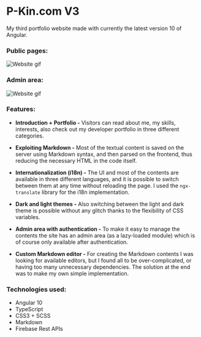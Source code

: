 # P-Kin.com V3

My third portfolio website made with currently the latest version 10 of Angular.

### Public pages:

![Website gif](https://stuff.p-kin.com/screentogif/pkincom_v3.gif)

### Admin area:

![Website gif](https://stuff.p-kin.com/screentogif/pkincom_v3_admin.gif)

### Features:

- **Introduction + Portfolio -**
Visitors can read about me, my skills, interests, also check out my developer portfolio in three different categories.

- **Exploiting Markdown -**
Most of the textual content is saved on the server using Markdown syntax, and then parsed on the frontend, thus reducing the necessary HTML in the code itself.  

- **Internationalization (i18n) -**
The UI and most of the contents are available in three different languages, and it is possible to switch between them at any time without reloading the page. I used the `ngx-translate` library for the i18n implementation.

- **Dark and light themes -**
Also switching between the light and dark theme is possible without any glitch thanks to the flexibility of CSS variables.

- **Admin area with authentication -**
To make it easy to manage the contents the site has an admin area (as a lazy-loaded module) which is of course only available after authentication.

- **Custom Markdown editor -**
For creating the Markdown contents I was looking for available editors, but I found all to be over-complicated, or having too many unnecessary dependencies. The solution at the end was to make my own simple implementation.

### Technologies used:

- Angular 10
- TypeScript
- CSS3 + SCSS
- Markdown
- Firebase Rest APIs
